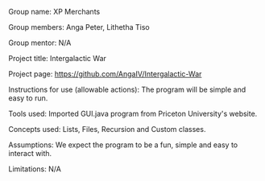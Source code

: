 Group name: XP Merchants

Group members: Anga Peter, Lithetha Tiso

Group mentor: N/A

Project title: Intergalactic War

Project page: https://github.com/AngaIV/Intergalactic-War

Instructions for use (allowable actions): The program will be simple and easy to run.

Tools used: Imported GUI.java program from Priceton University's website.

Concepts used: Lists, Files, Recursion and Custom classes.

Assumptions: We expect the program to be a fun, simple and easy to interact with.

Limitations: N/A

